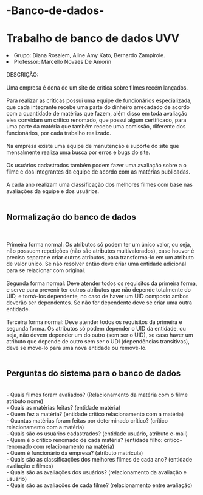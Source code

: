 # -Banco-de-dados-
<h1>Trabalho de banco de dados UVV </h1>
<li> Grupo: Diana Rosalem, Aline Amy Kato, Bernardo Zampirole.</li>
<li>Professor: Marcello Novaes De Amorin </li>
<br> DESCRIÇÃO:
<br>
<br> Uma empresa é dona de um site de crítica sobre filmes recém lançados.
<br>
<br> Para realizar as críticas possui uma equipe de funcionários especializada, que cada integrante recebe uma parte do dinheiro arrecadado de acordo com a quantidade de matérias que fazem, além disso em toda avaliação eles convidam um crítico renomado, que possui algum certificado, para uma parte da matéria que também recebe uma comissão, diferente dos funcionários, por cada trabalho realizado.
<br>
<br> Na empresa existe uma equipe de manutenção e suporte do site que mensalmente realiza uma busca por erros e bugs do site. 
<br>
<br> Os usuários cadastrados também podem fazer uma avaliação sobre a o filme e dos integrantes da equipe de acordo com as matérias publicadas.
<br>
<br>A cada ano realizam uma classificação dos melhores filmes com base nas avaliações da equipe e dos usuários.
<br>
<br>
<h2> Normalização do banco de dados</h2>
<br> 
  <br>Primeira forma normal: Os atributos só podem ter um único valor, ou seja, não possuem repetições (não são atributos multivalorados), caso houver é preciso separar e criar outros atributos, para transforma-lo em um atributo de valor único. Se não resolver então deve criar uma entidade adicional para se relacionar com original.
<br>
  <br>Segunda forma normal: Deve atender todos os requisitos da primeira forma, e serve para prevenir ter outros atributos que não depende totalmente do UID, e torná-los dependente, no caso de haver um UID composto ambos deverão ser dependentes. Se não for dependente deve se criar uma outra entidade.
<br>
  <br>Terceira forma normal: Deve atender todos os requisitos da primeira e segunda forma. Os atributos só podem depender o UID da entidade, ou seja, não devem depender um do outro (sem ser o UID), se caso haver um atributo que depende de outro sem ser o UDI (dependências transitivas), deve se movê-lo para uma nova entidade ou removê-lo.
 <br>
 <br>
 <h2>Perguntas do sistema para o banco de dados </h2>
<br>- Quais filmes foram avaliados?  (Relacionamento da matéria com o filme atributo nome)
<br>- Quais as matérias feitas?  (entidade matéria)
<br>- Quem fez a matéria?  (entidade crítico relacionamento com a matéria)
<br>- Quantas matérias foram feitas por determinado crítico?  (crítico relacionamento com a matéria) 
<br>- Quais são os usuários cadastrados?  (entidade usuário, atributo e-mail)
<br>- Quem é o crítico renomado de cada matéria? (entidade filho: crítico-renomado com relacionamento na matéria)
<br>- Quem é funcionário da empresa?  (atributo matrícula)
<br>- Quais são as classificações dos melhores filmes de cada ano?  (entidade avaliação e filmes)
<br>- Quais são as avaliações dos usuários?  (relacionamento da avaliação e usuário)
<br>- Quais são as avaliações de cada filme?  (relacionamento entre avaliação)

  
